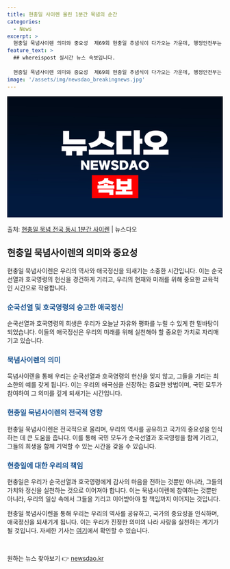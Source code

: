 ```yaml
---
title: 현충일 사이렌 울린 1분간 묵념의 순간
categories:
  - News
excerpt: >
  현충일 묵념사이렌 의미와 중요성  제69회 현충일 추념식이 다가오는 가운데, 행정안전부는 6월 6일 오전 1…
feature_text: >
  ## whereispost 실시간 뉴스 속보입니다.

  현충일 묵념사이렌 의미와 중요성  제69회 현충일 추념식이 다가오는 가운데, 행정안전부는 6월 6일 오전 1…
image: '/assets/img/newsdao_breakingnews.jpg'
---
```


![뉴스다오 속보](/assets/img/newsdao_breakingnews.jpg)

<p>출처: <a href="https://newsdao.kr/4062" rel="dofollow">현충일 묵념 전국 동시 1분간 사이렌</a> | 뉴스다오</p>

<h2 data-ke-size="size26">현충일 묵념사이렌의 의미와 중요성</h2>
현충일 묵념사이렌은 우리의 역사와 애국정신을 되새기는 소중한 시간입니다. 이는 순국선열과 호국영령의 헌신을 경건하게 기리고, 우리의 현재와 미래를 위해 중요한 교육적인 시간으로 작용합니다.

<h3><span style="color: #1a5490;">순국선열 및 호국영령의 숭고한 애국정신</span></h3>
순국선열과 호국영령의 희생은 우리가 오늘날 자유와 평화를 누릴 수 있게 한 밑바탕이 되었습니다. 이들의 애국정신은 우리의 미래를 위해 실천해야 할 중요한 가치로 자리매기고 있습니다. 

<h3><span style="color: #1a5490;">묵념사이렌의 의미</span></h3>
묵념사이렌을 통해 우리는 순국선열과 호국영령의 헌신을 잊지 않고, 그들을 기리는 최소한의 예를 갖게 됩니다. 이는 우리의 애국심을 신장하는 중요한 방법이며, 국민 모두가 참여하여 그 의미를 깊게 되새기는 시간입니다.

<h3><span style="color: #1a5490;">현충일 묵념사이렌의 전국적 영향</span></h3>
현충일 묵념사이렌은 전국적으로 울리며, 우리의 역사를 공유하고 국가의 중요성을 인식하는 데 큰 도움을 줍니다. 이를 통해 국민 모두가 순국선열과 호국영령을 함께 기리고, 그들의 희생을 함께 기억할 수 있는 시간을 갖을 수 있습니다.

<h3><span style="color: #1a5490;">현충일에 대한 우리의 책임</span></h3>
현충일은 우리가 순국선열과 호국영령에게 감사의 마음을 전하는 것뿐만 아니라, 그들의 가치와 정신을 실천하는 것으로 이어져야 합니다. 이는 묵념사이렌에 참여하는 것뿐만 아니라, 우리의 일상 속에서 그들을 기리고 이어받아야 할 책임까지 이어지는 것입니다.

현충일 묵념사이렌을 통해 우리는 우리의 역사를 공유하고, 국가의 중요성을 인식하며, 애국정신을 되새기게 됩니다. 이는 우리가 진정한 의미의 나라 사랑을 실천하는 계기가 될 것입니다. 자세한 기사는 <a href="https://newsdao.kr/4062">여기</a>에서 확인할 수 있습니다. 

<p data-ke-size="size16">&nbsp;</p> 

원하는 뉴스 찾아보기 👉 <a href="https://newsdao.kr" rel="dofollow">newsdao.kr</a>



